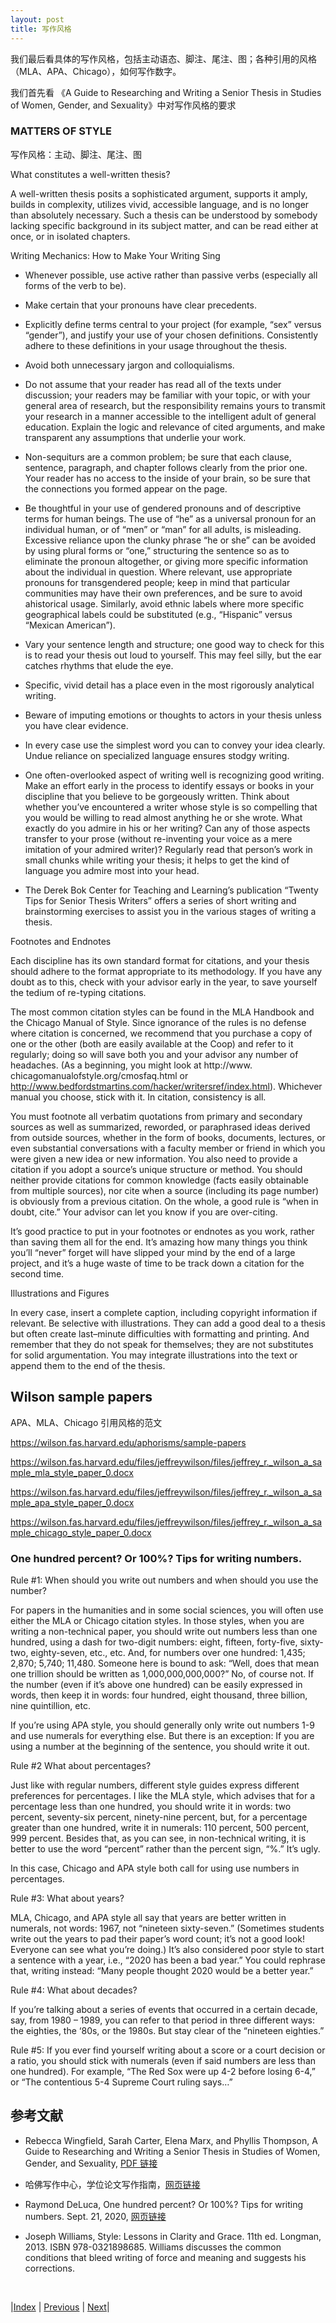 ```yaml
---
layout: post
title: 写作风格
---
```


我们最后看具体的写作风格，包括主动语态、脚注、尾注、图；各种引用的风格（MLA、APA、Chicago），如何写作数字。

我们首先看 《A Guide to Researching and Writing a Senior Thesis in Studies of Women, Gender, and Sexuality》中对写作风格的要求

### MATTERS OF STYLE

写作风格：主动、脚注、尾注、图

What constitutes a well-written thesis?

A well-written thesis posits a sophisticated argument, supports it amply, builds in complexity, utilizes vivid, accessible language, and is no longer than absolutely necessary. Such a thesis can be understood by somebody lacking specific background in its subject matter, and can be read either at once, or in isolated chapters.

Writing Mechanics: How to Make Your Writing Sing

- Whenever possible, use active rather than passive verbs (especially all forms of the verb to be).

- Make certain that your pronouns have clear precedents.

- Explicitly define terms central to your project (for example, “sex” versus “gender”), and justify your use of your chosen definitions. Consistently adhere to these definitions in your usage throughout the thesis.

- Avoid both unnecessary jargon and colloquialisms.

- Do not assume that your reader has read all of the texts under discussion; your readers may be familiar with your topic, or with your general area of research, but the responsibility remains yours to transmit your research in a manner accessible to the intelligent adult of general education. Explain the logic and relevance of cited arguments, and make transparent any assumptions that underlie your work.

- Non-sequiturs are a common problem; be sure that each clause, sentence, paragraph, and chapter follows clearly from the prior one. Your reader has no access to the inside of your brain, so be sure that the connections you formed appear on the page.

- Be thoughtful in your use of gendered pronouns and of descriptive terms for human beings. The use of “he” as a universal pronoun for an individual human, or of “men” or “man” for all adults, is misleading. Excessive reliance upon the clunky phrase “he or she” can be avoided by using plural forms or “one,” structuring the sentence so as to eliminate the pronoun altogether, or giving more specific information about the individual in question. Where relevant, use appropriate pronouns for transgendered people; keep in mind that particular communities may have their own preferences, and be sure to avoid ahistorical usage. Similarly, avoid ethnic labels where more specific geographical labels could be substituted (e.g., “Hispanic” versus “Mexican American”).

- Vary your sentence length and structure; one good way to check for this is to read your thesis out loud to yourself. This may feel silly, but the ear catches rhythms that elude the eye.

- Specific, vivid detail has a place even in the most rigorously analytical writing.

- Beware of imputing emotions or thoughts to actors in your thesis unless you have clear evidence.

- In every case use the simplest word you can to convey your idea clearly. Undue reliance on specialized language ensures stodgy writing.

- One often-overlooked aspect of writing well is recognizing good writing. Make an effort early in the process to identify essays or books in your discipline that you believe to be gorgeously written. Think about whether you’ve encountered a writer whose style is so compelling that you would be willing to read almost anything he or she wrote. What exactly do you admire in his or her writing? Can any of those aspects transfer to your prose (without re-inventing your voice as a mere imitation of your admired writer)? Regularly read that person’s work in small chunks while writing your thesis; it helps to get the kind of language you admire most into your head.

- The Derek Bok Center for Teaching and Learning’s publication “Twenty Tips for Senior Thesis Writers” offers a series of short writing and brainstorming exercises to assist you in the various stages of writing a thesis.

Footnotes and Endnotes

Each discipline has its own standard format for citations, and your thesis should adhere to the format appropriate to its methodology. If you have any doubt as to this, check with your advisor early in the year, to save yourself the tedium of re-typing citations.

The most common citation styles can be found in the MLA Handbook and the Chicago Manual of Style. Since ignorance of the rules is no defense where citation is concerned, we recommend that you purchase a copy of one or the other (both are easily available at the Coop) and refer to it regularly; doing so will save both you and your advisor any number of headaches. (As a beginning, you might look at http://www. chicagomanualofstyle.org/cmosfaq.html or http://www.bedfordstmartins.com/hacker/writersref/index.html). Whichever manual you choose, stick with it. In citation, consistency is all.

You must footnote all verbatim quotations from primary and secondary sources as well as summarized, reworded, or paraphrased ideas derived from outside sources, whether in the form of books, documents, lectures, or even substantial conversations with a faculty member or friend in which you were given a new idea or new information. You also need to provide a citation if you adopt a source’s unique structure or method. You should neither provide citations for common knowledge (facts easily obtainable from multiple sources), nor cite when a source (including its page number) is obviously from a previous citation. On the whole, a good rule is “when in doubt, cite.” Your advisor can let you know if you are over-citing.

It’s good practice to put in your footnotes or endnotes as you work, rather than saving them all for the end. It’s amazing how many things you think you’ll “never” forget will have slipped your mind by the end of a large project, and it’s a huge waste of time to be track down a citation for the second time.

Illustrations and Figures

In every case, insert a complete caption, including copyright information if relevant. Be selective with illustrations. They can add a good deal to a thesis but often create last–minute difficulties with formatting and printing. And remember that they do not speak for themselves; they are not substitutes for solid argumentation. You may integrate illustrations into the text or append them to the end of the thesis.

## Wilson sample papers

APA、MLA、Chicago 引用风格的范文

https://wilson.fas.harvard.edu/aphorisms/sample-papers

https://wilson.fas.harvard.edu/files/jeffreywilson/files/jeffrey_r._wilson_a_sample_mla_style_paper_0.docx

https://wilson.fas.harvard.edu/files/jeffreywilson/files/jeffrey_r._wilson_a_sample_apa_style_paper_0.docx

https://wilson.fas.harvard.edu/files/jeffreywilson/files/jeffrey_r._wilson_a_sample_chicago_style_paper_0.docx

### One hundred percent? Or 100%? Tips for writing numbers.

Rule #1: When should you write out numbers and when should you use the number?

For papers in the humanities and in some social sciences, you will often use either the MLA or Chicago citation styles. In those styles, when you are writing a non-technical paper, you should write out numbers less than one hundred, using a dash for two-digit numbers: eight, fifteen, forty-five, sixty-two, eighty-seven, etc., etc.  And, for numbers over one hundred: 1,435; 2,870; 5,740; 11,480. Someone here is bound to ask: “Well, does that mean one trillion should be written as 1,000,000,000,000?” No, of course not. If the number (even if it’s above one hundred) can be easily expressed in words, then keep it in words: four hundred, eight thousand, three billion, nine quintillion, etc.

If you’re using APA style, you should generally only write out numbers 1-9 and use numerals for everything else. But there is an exception: If you are using a number at the beginning of the sentence, you should write it out.

Rule #2 What about percentages?

Just like with regular numbers, different style guides express different preferences for percentages.  I like the MLA style, which advises that for a percentage less than one hundred, you should write it in words: two percent, seventy-six percent, ninety-nine percent, but, for a percentage greater than one hundred, write it in numerals: 110 percent, 500 percent, 999 percent. Besides that, as you can see, in non-technical writing, it is better to use the word “percent” rather than the percent sign, “%.” It’s ugly.

In this case, Chicago and APA style both call for using use numbers in percentages.

Rule #3: What about years?

MLA, Chicago, and APA style all say that years are better written in numerals, not words: 1967, not “nineteen sixty-seven.” (Sometimes students write out the years to pad their paper’s word count; it’s not a good look! Everyone can see what you’re doing.) It’s also considered poor style to start a sentence with a year, i.e., “2020 has been a bad year.” You could rephrase that, writing instead: “Many people thought 2020 would be a better year.”

Rule #4: What about decades?

If you’re talking about a series of events that occurred in a certain decade, say, from 1980 – 1989, you can refer to that period in three different ways: the eighties, the ‘80s, or the 1980s. But stay clear of the “nineteen eighties.”

Rule #5: If you ever find yourself writing about a score or a court decision or a ratio, you should stick with numerals (even if said numbers are less than one hundred). For example, “The Red Sox were up 4-2 before losing 6-4,” or “The contentious 5-4 Supreme Court ruling says…”

## 参考文献

- Rebecca Wingfield, Sarah Carter, Elena Marx, and Phyllis Thompson, A Guide to Researching and Writing a Senior Thesis in Studies of Women, Gender, and Sexuality, [PDF 链接](https://writingproject.fas.harvard.edu/sites/hwpi.harvard.edu/files/hwp/files/womens_studies_senior_thesis.pdf?m=1370451715)

- 哈佛写作中心，学位论文写作指南，[网页链接](https://writingproject.fas.harvard.edu/pages/senior-thesis-writing-guides)

- Raymond DeLuca, One hundred percent? Or 100%? Tips for writing numbers.
Sept. 21, 2020, [网页链接](https://harvardwritingcenterblog.com/2020/09/21/one-hundred-percent-or-100-tips-for-writing-numbers/)

- Joseph Williams, Style: Lessons in Clarity and Grace. 11th ed. Longman, 2013. ISBN 978-0321898685. Williams discusses the common conditions that bleed writing of force and meaning and suggests his corrections.

<br/>

|[Index](../../) | [Previous](6-6-hacker-rule) | [Next](7-model)|



